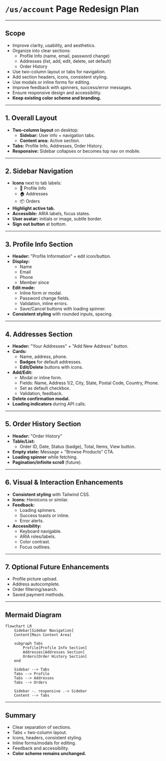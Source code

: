 # `/us/account` Page Redesign Plan

---

## **Scope**

- Improve clarity, usability, and aesthetics.
- Organize into clear sections:
  - Profile Info (name, email, password change)
  - Addresses (list, add, edit, delete, set default)
  - Order History
- Use two-column layout or tabs for navigation.
- Add section headers, icons, consistent styling.
- Use modals or inline forms for editing.
- Improve feedback with spinners, success/error messages.
- Ensure responsive design and accessibility.
- **Keep existing color scheme and branding.**

---

## **1. Overall Layout**

- **Two-column layout** on desktop:
  - **Sidebar:** User info + navigation tabs.
  - **Content area:** Active section.
- **Tabs:** Profile Info, Addresses, Order History.
- **Responsive:** Sidebar collapses or becomes top nav on mobile.

---

## **2. Sidebar Navigation**

- **Icons** next to tab labels:
  - 👤 Profile Info
  - 🏠 Addresses
  - 📦 Orders
- **Highlight active tab.**
- **Accessible:** ARIA labels, focus states.
- **User avatar:** initials or image, subtle border.
- **Sign out button** at bottom.

---

## **3. Profile Info Section**

- **Header:** "Profile Information" + edit icon/button.
- **Display:**
  - Name
  - Email
  - Phone
  - Member since
- **Edit mode:**
  - Inline form or modal.
  - Password change fields.
  - Validation, inline errors.
  - Save/Cancel buttons with loading spinner.
- **Consistent styling** with rounded inputs, spacing.

---

## **4. Addresses Section**

- **Header:** "Your Addresses" + "Add New Address" button.
- **Cards:**
  - Name, address, phone.
  - **Badges** for default addresses.
  - **Edit/Delete** buttons with icons.
- **Add/Edit:**
  - Modal or inline form.
  - Fields: Name, Address 1/2, City, State, Postal Code, Country, Phone.
  - Set as default checkbox.
  - Validation, feedback.
- **Delete confirmation modal.**
- **Loading indicators** during API calls.

---

## **5. Order History Section**

- **Header:** "Order History"
- **Table/List:**
  - Order ID, Date, Status (badge), Total, Items, View button.
- **Empty state:** Message + "Browse Products" CTA.
- **Loading spinner** while fetching.
- **Pagination/infinite scroll** (future).

---

## **6. Visual & Interaction Enhancements**

- **Consistent styling** with Tailwind CSS.
- **Icons:** Heroicons or similar.
- **Feedback:**
  - Loading spinners.
  - Success toasts or inline.
  - Error alerts.
- **Accessibility:**
  - Keyboard navigable.
  - ARIA roles/labels.
  - Color contrast.
  - Focus outlines.

---

## **7. Optional Future Enhancements**

- Profile picture upload.
- Address autocomplete.
- Order filtering/search.
- Saved payment methods.

---

## **Mermaid Diagram**

```mermaid
flowchart LR
    Sidebar[Sidebar Navigation]
    Content[Main Content Area]

    subgraph Tabs
        Profile[Profile Info Section]
        Addresses[Addresses Section]
        Orders[Order History Section]
    end

    Sidebar --> Tabs
    Tabs --> Profile
    Tabs --> Addresses
    Tabs --> Orders

    Sidebar -. responsive .-> Sidebar
    Content --> Tabs
```

---

## **Summary**

- Clear separation of sections.
- Tabs + two-column layout.
- Icons, headers, consistent styling.
- Inline forms/modals for editing.
- Feedback and accessibility.
- **Color scheme remains unchanged.**